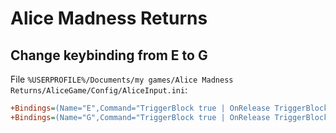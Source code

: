 # Alice Madness Returns

## Change keybinding from E to G

File `%USERPROFILE%/Documents/my games/Alice Madness Returns/AliceGame/Config/AliceInput.ini`:

```ini
+Bindings=(Name="E",Command="TriggerBlock true | OnRelease TriggerBlock false")
+Bindings=(Name="G",Command="TriggerBlock true | OnRelease TriggerBlock false")
```

